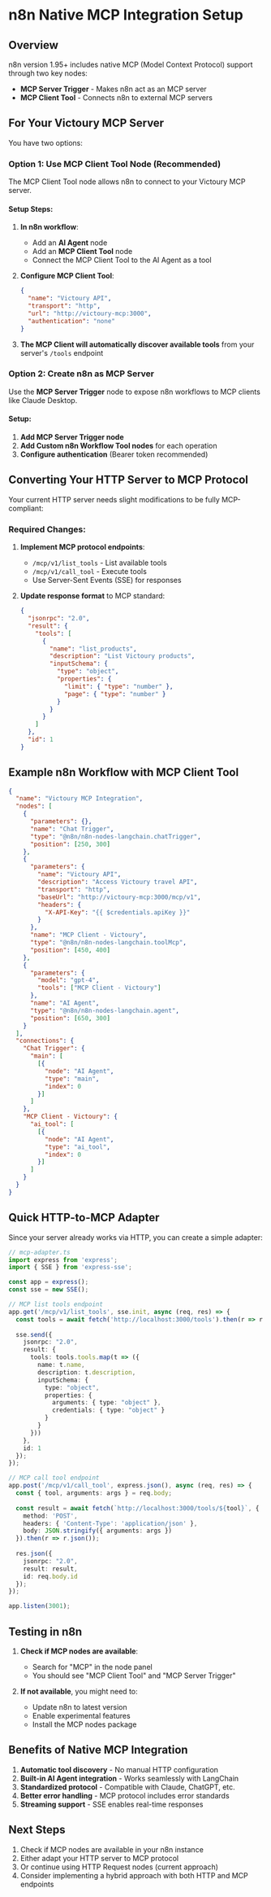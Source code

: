 # n8n Native MCP Integration Setup

## Overview

n8n version 1.95+ includes native MCP (Model Context Protocol) support through two key nodes:
- **MCP Server Trigger** - Makes n8n act as an MCP server
- **MCP Client Tool** - Connects n8n to external MCP servers

## For Your Victoury MCP Server

You have two options:

### Option 1: Use MCP Client Tool Node (Recommended)

The MCP Client Tool node allows n8n to connect to your Victoury MCP server.

#### Setup Steps:

1. **In n8n workflow**:
   - Add an **AI Agent** node
   - Add an **MCP Client Tool** node
   - Connect the MCP Client Tool to the AI Agent as a tool

2. **Configure MCP Client Tool**:
   ```json
   {
     "name": "Victoury API",
     "transport": "http",
     "url": "http://victoury-mcp:3000",
     "authentication": "none"
   }
   ```

3. **The MCP Client will automatically discover available tools** from your server's `/tools` endpoint

### Option 2: Create n8n as MCP Server

Use the **MCP Server Trigger** node to expose n8n workflows to MCP clients like Claude Desktop.

#### Setup:

1. **Add MCP Server Trigger node**
2. **Add Custom n8n Workflow Tool nodes** for each operation
3. **Configure authentication** (Bearer token recommended)

## Converting Your HTTP Server to MCP Protocol

Your current HTTP server needs slight modifications to be fully MCP-compliant:

### Required Changes:

1. **Implement MCP protocol endpoints**:
   - `/mcp/v1/list_tools` - List available tools
   - `/mcp/v1/call_tool` - Execute tools
   - Use Server-Sent Events (SSE) for responses

2. **Update response format** to MCP standard:
   ```json
   {
     "jsonrpc": "2.0",
     "result": {
       "tools": [
         {
           "name": "list_products",
           "description": "List Victoury products",
           "inputSchema": {
             "type": "object",
             "properties": {
               "limit": { "type": "number" },
               "page": { "type": "number" }
             }
           }
         }
       ]
     },
     "id": 1
   }
   ```

## Example n8n Workflow with MCP Client Tool

```json
{
  "name": "Victoury MCP Integration",
  "nodes": [
    {
      "parameters": {},
      "name": "Chat Trigger",
      "type": "@n8n/n8n-nodes-langchain.chatTrigger",
      "position": [250, 300]
    },
    {
      "parameters": {
        "name": "Victoury API",
        "description": "Access Victoury travel API",
        "transport": "http",
        "baseUrl": "http://victoury-mcp:3000/mcp/v1",
        "headers": {
          "X-API-Key": "{{ $credentials.apiKey }}"
        }
      },
      "name": "MCP Client - Victoury",
      "type": "@n8n/n8n-nodes-langchain.toolMcp",
      "position": [450, 400]
    },
    {
      "parameters": {
        "model": "gpt-4",
        "tools": ["MCP Client - Victoury"]
      },
      "name": "AI Agent",
      "type": "@n8n/n8n-nodes-langchain.agent",
      "position": [650, 300]
    }
  ],
  "connections": {
    "Chat Trigger": {
      "main": [
        [{
          "node": "AI Agent",
          "type": "main",
          "index": 0
        }]
      ]
    },
    "MCP Client - Victoury": {
      "ai_tool": [
        [{
          "node": "AI Agent",
          "type": "ai_tool",
          "index": 0
        }]
      ]
    }
  }
}
```

## Quick HTTP-to-MCP Adapter

Since your server already works via HTTP, you can create a simple adapter:

```typescript
// mcp-adapter.ts
import express from 'express';
import { SSE } from 'express-sse';

const app = express();
const sse = new SSE();

// MCP list tools endpoint
app.get('/mcp/v1/list_tools', sse.init, async (req, res) => {
  const tools = await fetch('http://localhost:3000/tools').then(r => r.json());
  
  sse.send({
    jsonrpc: "2.0",
    result: {
      tools: tools.tools.map(t => ({
        name: t.name,
        description: t.description,
        inputSchema: {
          type: "object",
          properties: {
            arguments: { type: "object" },
            credentials: { type: "object" }
          }
        }
      }))
    },
    id: 1
  });
});

// MCP call tool endpoint
app.post('/mcp/v1/call_tool', express.json(), async (req, res) => {
  const { tool, arguments: args } = req.body;
  
  const result = await fetch(`http://localhost:3000/tools/${tool}`, {
    method: 'POST',
    headers: { 'Content-Type': 'application/json' },
    body: JSON.stringify({ arguments: args })
  }).then(r => r.json());
  
  res.json({
    jsonrpc: "2.0",
    result: result,
    id: req.body.id
  });
});

app.listen(3001);
```

## Testing in n8n

1. **Check if MCP nodes are available**:
   - Search for "MCP" in the node panel
   - You should see "MCP Client Tool" and "MCP Server Trigger"

2. **If not available**, you might need to:
   - Update n8n to latest version
   - Enable experimental features
   - Install the MCP nodes package

## Benefits of Native MCP Integration

1. **Automatic tool discovery** - No manual HTTP configuration
2. **Built-in AI Agent integration** - Works seamlessly with LangChain
3. **Standardized protocol** - Compatible with Claude, ChatGPT, etc.
4. **Better error handling** - MCP protocol includes error standards
5. **Streaming support** - SSE enables real-time responses

## Next Steps

1. Check if MCP nodes are available in your n8n instance
2. Either adapt your HTTP server to MCP protocol
3. Or continue using HTTP Request nodes (current approach)
4. Consider implementing a hybrid approach with both HTTP and MCP endpoints